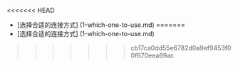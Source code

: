 <<<<<<< HEAD
* [选择合适的连接方式] (1-which-one-to-use.md)
=======
* [选择合适的连接方式] (1-which-one-to-use.md)
>>>>>>> cb17ca0dd55e6782d0a9ef9453f00f670eea69ac

